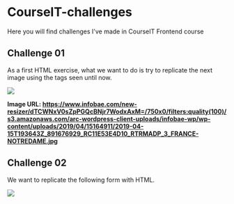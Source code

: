 # CourseIT-challenges

Here you will find challenges I've made in CourseIT Frontend course

## Challenge 01

As a first HTML exercise, what we want to do is try to replicate the next image using the tags seen until now.

![](https://puu.sh/Fkbjr/242dce0f10.png)

**Image URL: https://www.infobae.com/new-resizer/dTCWNxV0sZpPGQcBNjr7WodxAxM=/750x0/filters:quality(100)/s3.amazonaws.com/arc-wordpress-client-uploads/infobae-wp/wp-content/uploads/2019/04/15164911/2019-04-15T193643Z_891676929_RC11E53E4D10_RTRMADP_3_FRANCE-NOTREDAME.jpg**

## Challenge 02

We want to replicate the following form with HTML.

![](https://puu.sh/FliG0/e962d7540a.png)
